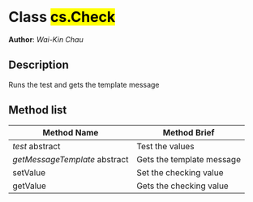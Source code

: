 <!DOCTYPE html>
<!--Runs the test and gets the template message-->
<html>
<header>
  <script src='https://cdn.jsdelivr.net/npm/mermaid/dist/mermaid.min.js'></script>
  <script src='https://cdn.jsdelivr.net/npm/marked/marked.min.js'></script>
  <script>mermaid.initialize({startOnLoad:true});</script>
  <link 
    href='https://cdn.jsdelivr.net/npm/bootstrap@5.0.0-beta2/dist/css/bootstrap.min.css'
    rel='stylesheet'
    integrity='sha384-BmbxuPwQa2lc/FVzBcNJ7UAyJxM6wuqIj61tLrc4wSX0szH/Ev+nYRRuWlolflfl'
    crossorigin='anonymous'>
  <script 
    src='https://cdn.jsdelivr.net/npm/bootstrap@5.0.0-beta2/dist/js/bootstrap.bundle.min.js'
    integrity='sha384-b5kHyXgcpbZJO/tY9Ul7kGkf1S0CWuKcCD38l8YkeH8z8QjE0GmW1gYU5S9FOnJ0'
    crossorigin='anonymous'
  ></script>
  <title>Class Check</title>
  <meta charset='ASCII' />
  <meta name='generator' value='4D Documentation' />
</header>
<body>
<div id='content' class='container'>

# Class <mark>cs.Check</mark>

**Author**: *Wai-Kin Chau*

## Description

Runs the test and gets the template message

## Method list

<table class='table table-hover'>
  <thead>
  <tr>  <th class='table-primary'>Method Name</th>
  <th class='table-primary'>Method Brief</th>
  </tr></thead>
  <tbody>
  <tr>
    <td class='table-warning'><em>test</em> <span class='badge bg-warning' data-bs-toggle='tooltip' title='Needs implementation in subclass' >abstract</span>
</td>
    <td class='table-warning'>Test the values</td>
  </tr>
  <tr>
    <td class='table-warning'><em>getMessageTemplate</em> <span class='badge bg-warning' data-bs-toggle='tooltip' title='Needs implementation in subclass' >abstract</span>
</td>
    <td class='table-warning'>Gets the template message</td>
  </tr>
  <tr>
    <td class='table-success'>setValue</td>
    <td class='table-success'>Set the checking value</td>
  </tr>
  <tr>
    <td class='table-success'>getValue</td>
    <td class='table-success'>Gets the checking value</td>
  </tr>
</tbody>
</table>

</div>
    <script>
      document.getElementById('content').innerHTML =
      marked(document.getElementById('content').innerHTML);
</script>
</body>

